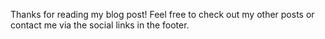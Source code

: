 
Thanks for reading my blog post! Feel free to check out my other posts or contact me via the social links in the footer.
